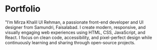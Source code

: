 # Portfolio
"I’m Mirza Khalil Ul Rehman, a passionate front-end developer and UI designer from Samundri, Faisalabad. I create modern, responsive, and visually engaging web experiences using HTML, CSS, JavaScript, and React. I focus on clean code, accessibility, and pixel-perfect design while continuously learning and sharing through open-source projects.
